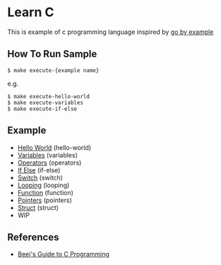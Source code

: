 # Learn C

This is example of c programming language inspired by [go by example](https://gobyexample.com)

## How To Run Sample

```
$ make execute-{example name}
```

e.g.

```
$ make execute-hello-world
$ make execute-variables
$ make execute-if-else
```

## Example

- [Hello World](examples/hello-world/hello-world.c) (hello-world)
- [Variables](examples/variables/variables.c) (variables)
- [Operators](examples/operators/operators.c) (operators)
- [If Else](examples/if-else/if-else.c) (if-else)
- [Switch](examples/switch/switch.c) (switch)
- [Looping](examples/looping/looping.c) (looping)
- [Function](examples/function/function.c) (function)
- [Pointers](examples/pointers/pointers.c) (pointers)
- [Struct](examples/struct/struct.c) (struct)
- WIP

## References

- [Beej's Guide to C Programming](https://beej.us/guide/bgc/html/split/index.html)
